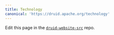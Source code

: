 ```yaml
---
title: Technology
canonical: 'https://druid.apache.org/technology'
---
```


Edit this page in the [`druid-website-src`](https://github.com/apache/druid-website-src/) repo.
